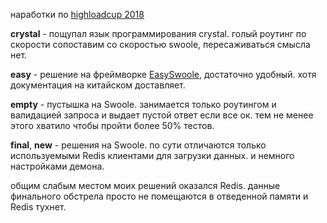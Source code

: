 наработки по [highloadcup 2018](https://highloadcup.ru/ru/)

**crystal** - пощупал язык программирования crystal. голый роутинг по скорости сопоставим со скоростью swoole, пересаживаться смысла нет.

**easy** - решение на фреймворке [EasySwoole](https://github.com/easy-swoole/easyswoole), достаточно удобный. хотя документация на китайском доставляет.

**empty** - пустышка на Swoole. занимается только роутингом и валидацией запроса и выдает пустой ответ если все ок. тем не менее этого хватило чтобы пройти более 50% тестов.

**final**, **new** - решения на Swoole. по сути отличаются только используемыми Redis клиентами для загрузки данных. и немного настройками демона.

общим слабым местом моих решений оказался Redis. данные финального обстрела просто не помещаются в отведенной памяти и Redis тухнет.
